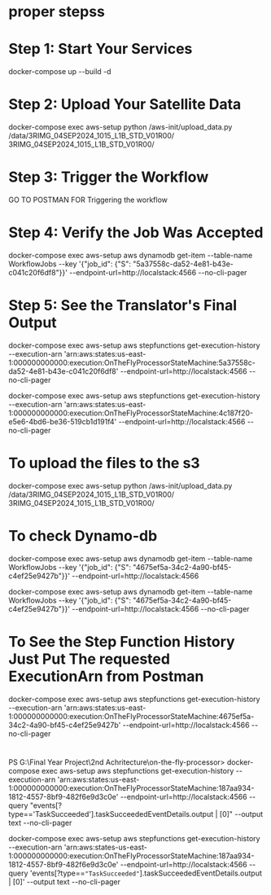 # proper stepss
# Step 1: Start Your Services
docker-compose up --build -d

# Step 2: Upload Your Satellite Data

docker-compose exec aws-setup python /aws-init/upload_data.py /data/3RIMG_04SEP2024_1015_L1B_STD_V01R00/ 3RIMG_04SEP2024_1015_L1B_STD_V01R00/

# Step 3: Trigger the Workflow

GO TO POSTMAN FOR Triggering the workflow

# Step 4: Verify the Job Was Accepted

docker-compose exec aws-setup aws dynamodb get-item --table-name WorkflowJobs --key '{\"job_id\": {\"S\": \"5a37558c-da52-4e81-b43e-c041c20f6df8\"}}' --endpoint-url=http://localstack:4566 --no-cli-pager

# Step 5: See the Translator's Final Output

docker-compose exec aws-setup aws stepfunctions get-execution-history --execution-arn 'arn:aws:states:us-east-1:000000000000:execution:OnTheFlyProcessorStateMachine:5a37558c-da52-4e81-b43e-c041c20f6df8' --endpoint-url=http://localstack:4566 --no-cli-pager


docker-compose exec aws-setup aws stepfunctions get-execution-history --execution-arn 'arn:aws:states:us-east-1:000000000000:execution:OnTheFlyProcessorStateMachine:4c187f20-e5e6-4bd6-be36-519cb1d191f4' --endpoint-url=http://localstack:4566 --no-cli-pager




# To upload the files to the s3
docker-compose exec aws-setup python /aws-init/upload_data.py /data/3RIMG_04SEP2024_1015_L1B_STD_V01R00/ 3RIMG_04SEP2024_1015_L1B_STD_V01R00/

# To check Dynamo-db
docker-compose exec aws-setup aws dynamodb get-item --table-name WorkflowJobs --key '{"job_id": {"S": "4675ef5a-34c2-4a90-bf45-c4ef25e9427b\"}}' --endpoint-url=http://localstack:4566

docker-compose exec aws-setup aws dynamodb get-item --table-name WorkflowJobs --key '{\"job_id\": {\"S\": \"4675ef5a-34c2-4a90-bf45-c4ef25e9427b\"}}' --endpoint-url=http://localstack:4566 --no-cli-pager

# To See the Step Function History Just Put The requested ExecutionArn from Postman
  docker-compose exec aws-setup aws stepfunctions get-execution-history --execution-arn 'arn:aws:states:us-east-1:000000000000:execution:OnTheFlyProcessorStateMachine:4675ef5a-34c2-4a90-bf45-c4ef25e9427b' --endpoint-url=http://localstack:4566 --no-cli-pager


  #
  PS G:\Final Year Project\2nd Achritecture\on-the-fly-processor> docker-compose exec aws-setup aws stepfunctions get-execution-history --execution-arn 'arn:aws:states:us-east-1:000000000000:execution:OnTheFlyProcessorStateMachine:187aa934-1812-4557-8bf9-482f6e9d3c0e' --endpoint-url=http://localstack:4566 --query "events[?type=='TaskSucceeded'].taskSucceededEventDetails.output | [0]" --output text --no-cli-pager

docker-compose exec aws-setup aws stepfunctions get-execution-history --execution-arn 'arn:aws:states-us-east-1:000000000000:execution:OnTheFlyProcessorStateMachine:187aa934-1812-4557-8bf9-482f6e9d3c0e' --endpoint-url=http://localstack:4566 --query 'events[?type==`"TaskSucceeded"`].taskSucceededEventDetails.output | [0]' --output text --no-cli-pager